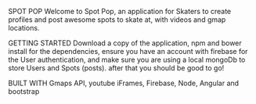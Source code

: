SPOT POP
Welcome to Spot Pop, an application for Skaters to create profiles and post awesome spots to skate at, with videos and gmap locations.

GETTING STARTED
Download a copy of the application, npm and bower install for the dependencies, ensure you have an account with firebase for the User authentication, and make sure you are using a local mongoDb to store Users and Spots (posts). after that you should be good to go!

BUILT WITH
Gmaps API, youtube iFrames, Firebase, Node, Angular and bootstrap   